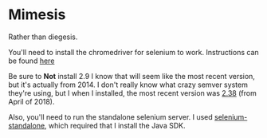 # Mimesis

Rather than diegesis.

You'll need to install the chromedriver for selenium to work. Instructions can be found [here](https://www.kenst.com/2015/03/installing-chromedriver-on-mac-osx/)

Be sure to **Not** install 2.9 I know that will seem like the most recent version, but it's actually from 2014. I don't really know what crazy semver system they're using, but I when I installed, the most recent version was [2.38](https://chromedriver.storage.googleapis.com/index.html?path=2.38/) (from April of 2018).

Also, you'll need to run the standalone selenium server. I used [selenium-standalone](https://www.npmjs.com/package/selenium-standalone), which required that I install the Java SDK.


